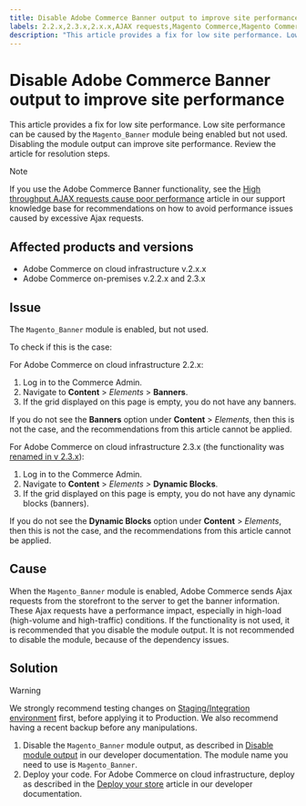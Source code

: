 ```yaml
---
title: Disable Adobe Commerce Banner output to improve site performance
labels: 2.2.x,2.3.x,2.x.x,AJAX requests,Magento Commerce,Magento Commerce Cloud,banner,disable,troubleshooting,how to,performance,Adobe Commerce,on-premises,cloud infrastructure
description: "This article provides a fix for low site performance. Low site performance can be caused by the `Magento_Banner` module being enabled but not used. Disabling the module output can improve site performance. Review the article for resolution steps."
---
```


# Disable Adobe Commerce Banner output to improve site performance

This article provides a fix for low site performance. Low site performance can be caused by the `Magento_Banner` module being enabled but not used. Disabling the module output can improve site performance. Review the article for resolution steps.

>[!NOTE]
>
>If you use the Adobe Commerce Banner functionality, see the [High throughput AJAX requests cause poor performance](https://support.magento.com/hc/en-us/articles/360039286472-High-throughput-AJAX-requests-cause-poor-performance) article in our support knowledge base for recommendations on how to avoid performance issues caused by excessive Ajax requests.

## Affected products and versions

* Adobe Commerce on cloud infrastructure v.2.x.x
* Adobe Commerce on-premises v.2.2.x and 2.3.x

## Issue

The `Magento_Banner` module is enabled, but not used.

To check if this is the case:

For Adobe Commerce on cloud infrastructure 2.2.x:

1. Log in to the Commerce Admin.
1. Navigate to **Content** > *Elements* > **Banners**.
1. If the grid displayed on this page is empty, you do not have any banners.

If you do not see the **Banners** option under **Content** > *Elements*, then this is not the case, and the recommendations from this article cannot be applied.

For Adobe Commerce on cloud infrastructure 2.3.x (the functionality was [renamed in v 2.3.x](https://devdocs.magento.com/guides/v2.3/release-notes/ReleaseNotes2.3.0Commerce.html#banner-now-dynamic-block)):

1. Log in to the Commerce Admin.
1. Navigate to **Content** > *Elements >*  **Dynamic Blocks**.
1. If the grid displayed on this page is empty, you do not have any dynamic blocks (banners).

If you do not see the **Dynamic Blocks** option under **Content** > *Elements*, then this is not the case, and the recommendations from this article cannot be applied.

## Cause

When the `Magento_Banner` module is enabled, Adobe Commerce sends Ajax requests from the storefront to the server to get the banner information. These Ajax requests have a performance impact, especially in high-load (high-volume and high-traffic) conditions. If the functionality is not used, it is recommended that you disable the module output. It is not recommended to disable the module, because of the dependency issues.

## Solution

>[!WARNING]
>
>We strongly recommend testing changes on [Staging/Integration environment](https://support.magento.com/hc/en-us/articles/360043032152-Integration-Environment-enhancement-request-Pro-and-Starter) first, before applying it to Production. We also recommend having a recent backup before any manipulations.

1. Disable the `Magento_Banner` module output, as described in [Disable module output](https://devdocs.magento.com/guides/v2.3/config-guide/config/disable-module-output.html) in our developer documentation. The module name you need to use is `Magento_Banner`.
1. Deploy your code. For Adobe Commerce on cloud infrastructure, deploy as described in the [Deploy your store](https://devdocs.magento.com/guides/v2.3/cloud/live/stage-prod-live.html) article in our developer documentation. 

